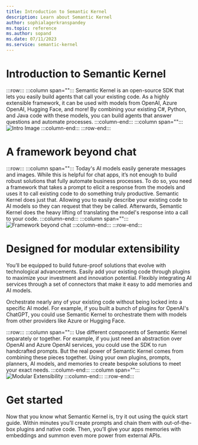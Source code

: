 ```yaml
---
title: Introduction to Semantic Kernel
description: Learn about Semantic Kernel
author: sophialagerkranspandey
ms.topic: reference
ms.author: sopand
ms.date: 07/11/2023
ms.service: semantic-kernel
---
```


# Introduction to Semantic Kernel

:::row:::
   :::column span="":::
        Semantic Kernel is an open-source SDK that lets you easily build agents that call your existing code. As a highly extensible framework, it can be used with models from OpenAI, Azure OpenAI, Hugging Face, and more! By combining your existing C#, Python, and Java code with these models, you can build agents that answer questions and automate processes.
   :::column-end:::
   :::column span="":::
    ![Intro Image](../media/IntroductiontoSemanticKernel.png)
   :::column-end:::
:::row-end:::

# A framework beyond chat

:::row:::
   :::column span="":::
        Today's AI models easily generate messages and images. While this is helpful for chat apps, it’s not enough to build robust solutions that fully automate business processes. To do so, you need a framework that takes a prompt to elicit a response from the models and uses it to call existing code to do something truly productive. Semantic Kernel does just that. Allowing you to easily describe your existing code to AI models so they can request that they be called. Afterwards, Semantic Kernel does the heavy lifting of translating the model's response into a call to your code.
   :::column-end:::
   :::column span="":::
    ![Framework beyond chat](../media/Aframeworkbeyondchat.png)
   :::column-end:::
:::row-end:::

# Designed for modular extensibility

You’ll be equipped to build future-proof solutions that evolve with technological advancements. Easily add your existing code through plugins to maximize your investment and innovation potential. Flexibly integrating AI services through a set of connectors that make it easy to add memories and AI models. 

Orchestrate nearly any of your existing code without being locked into a specific AI model. For example, if you built a bunch of plugins for OpenAI's ChatGPT, you could use Semantic Kernel to orchestrate them with models from other providers like Azure or Hugging Face.

:::row:::
   :::column span="":::
        Use different components of Semantic Kernel separately or together. For example, if you just need an abstraction over OpenAI and Azure OpenAI services, you could use the SDK to run handcrafted prompts. But the real power of Semantic Kernel comes from combining these pieces together. Using your own plugins, prompts, planners, AI models, and memories to create bespoke solutions to meet your exact needs.
   :::column-end:::
   :::column span="":::
    ![Modular Extensibility](../media/Designedformodularextensibility.png)
   :::column-end:::
:::row-end:::

# Get started

Now that you know what Semantic Kernel is, try it out using the quick start guide. Within minutes you’ll create prompts and chain them with out-of-the-box plugins and native code. Then, you’ll give your apps memories with embeddings and summon even more power from external APIs.
